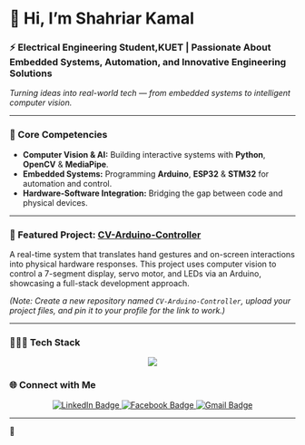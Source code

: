 # 👋 Hi, I’m  Shahriar Kamal

### ⚡ Electrical Engineering Student,KUET  | Passionate About Embedded Systems, Automation, and Innovative Engineering Solutions
_Turning ideas into real-world tech — from embedded systems to intelligent computer vision._

---

### 🔧 Core Competencies

- **Computer Vision & AI:** Building interactive systems with **Python**, **OpenCV** & **MediaPipe**.
- **Embedded Systems:** Programming **Arduino**, **ESP32** & **STM32** for automation and control.
- **Hardware-Software Integration:** Bridging the gap between code and physical devices.

---

### 🌟 Featured Project: [CV-Arduino-Controller](https://github.com/Sanjidh090/CV-Arduino-Controller)

A real-time system that translates hand gestures and on-screen interactions into physical hardware responses. This project uses computer vision to control a 7-segment display, servo motor, and LEDs via an Arduino, showcasing a full-stack development approach.

*(Note: Create a new repository named `CV-Arduino-Controller`, upload your project files, and pin it to your profile for the link to work.)*

---

### 👨🏻‍💻 Tech Stack

<p align="center">
  <a href="https://skillicons.dev">
    <img src="https://skillicons.dev/icons?i=python,opencv,c,cpp,arduino,mysql,git,github,vscode" />
  </a>
</p>

### 🌐 Connect with Me

<p align="center">
  <a href="https://www.linkedin.com/in/shahriar-kamal-62b90b344/">
    <img src="https://img.shields.io/badge/LinkedIn-0077B5?style=for-the-badge&logo=linkedin&logoColor=white" alt="LinkedIn Badge"/>
  </a>
  <a href="https://www.facebook.com/shahriar.kamal.29/">
    <img src="https://img.shields.io/badge/Facebook-1877F2?style=for-the-badge&logo=facebook&logoColor=white" alt="Facebook Badge"/>
  </a>
  <a href="mailto:shahriar2203041@gmail.com">
    <img src="https://img.shields.io/badge/Gmail-D14836?style=for-the-badge&logo=gmail&logoColor=white" alt="Gmail Badge"/>
  </a>
</p>

---
🌟
